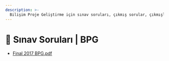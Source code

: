 ```yaml
---
description: >-
  Bilişim Proje Geliştirme için sınav soruları, çıkmış sorular, çıkmışlar veya önceki senelerde çıkan sorular
---
```


# 📃 Sınav Soruları \| BPG

<!--YPackage.YGitbookIntegration-tarafından-otomatik-oluşturulmuştur-->

- [Final 2017 BPG.pdf](Final%202017%20BPG.pdf)

<!--YPackage.YGitbookIntegration-tarafından-otomatik-oluşturulmuştur-->
